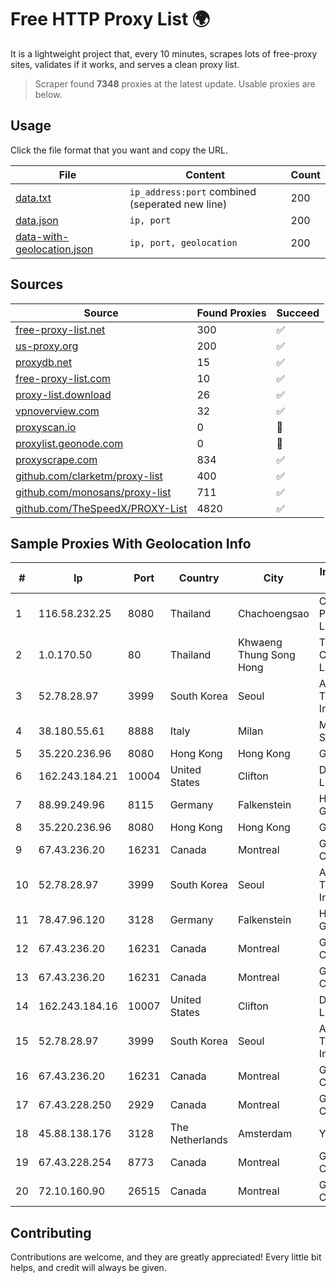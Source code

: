 
# Free HTTP Proxy List 🌍

It is a lightweight project that, every 10 minutes, scrapes lots of free-proxy sites, validates if it works, and serves a clean proxy list.


> Scraper found **7348** proxies at the latest update. Usable proxies are below.

## Usage

Click the file format that you want and copy the URL.


|File|Content|Count|
|----|-------|-----|
|[data.txt](https://raw.githubusercontent.com/themiralay/Proxy-List-World/master/data.txt)|`ip_address:port` combined (seperated new line)|200|
|[data.json](https://raw.githubusercontent.com/themiralay/Proxy-List-World/master/data.json)|`ip, port`|200|
|[data-with-geolocation.json](https://raw.githubusercontent.com/themiralay/Proxy-List-World/master/data-with-geolocation.json)|`ip, port, geolocation`|200|

## Sources

|Source|Found Proxies|Succeed|
|------|-------------|-------|
|[free-proxy-list.net](https://free-proxy-list.net)|300|✅|
|[us-proxy.org](https://www.us-proxy.org)|200|✅|
|[proxydb.net](http://proxydb.net)|15|✅|
|[free-proxy-list.com](https://free-proxy-list.com/?page=&port=&type%5B%5D=http&type%5B%5D=https&up_time=0&search=Search)|10|✅|
|[proxy-list.download](https://www.proxy-list.download/HTTP)|26|✅|
|[vpnoverview.com](https://vpnoverview.com/privacy/anonymous-browsing/free-proxy-servers)|32|✅|
|[proxyscan.io](https://www.proxyscan.io)|0|🚫|
|[proxylist.geonode.com](https://proxylist.geonode.com/api/proxy-list?limit=300&page=1&sort_by=lastChecked&sort_type=desc&protocols=http,https)|0|🚫|
|[proxyscrape.com](https://api.proxyscrape.com/v2/?request=displayproxies&protocol=http&timeout=10000&country=all&ssl=all&anonymity=all)|834|✅|
|[github.com/clarketm/proxy-list](https://raw.githubusercontent.com/clarketm/proxy-list/master/proxy-list-raw.txt)|400|✅|
|[github.com/monosans/proxy-list](https://raw.githubusercontent.com/monosans/proxy-list/main/proxies/http.txt)|711|✅|
|[github.com/TheSpeedX/PROXY-List](https://raw.githubusercontent.com/TheSpeedX/PROXY-List/master/http.txt)|4820|✅|


## Sample Proxies With Geolocation Info

|#|Ip|Port|Country|City|Internet Service Provider|
|-|--|----|-------|----|-------------------------|
|1|116.58.232.25|8080|Thailand|Chachoengsao|CAT Telecom Public Company Limited|
|2|1.0.170.50|80|Thailand|Khwaeng Thung Song Hong|TOT Public Company Limited|
|3|52.78.28.97|3999|South Korea|Seoul|Amazon Technologies Inc.|
|4|38.180.55.61|8888|Italy|Milan|M247 Europe SRL|
|5|35.220.236.96|8080|Hong Kong|Hong Kong|Google LLC|
|6|162.243.184.21|10004|United States|Clifton|DigitalOcean, LLC|
|7|88.99.249.96|8115|Germany|Falkenstein|Hetzner Online GmbH|
|8|35.220.236.96|8080|Hong Kong|Hong Kong|Google LLC|
|9|67.43.236.20|16231|Canada|Montreal|GloboTech Communications|
|10|52.78.28.97|3999|South Korea|Seoul|Amazon Technologies Inc.|
|11|78.47.96.120|3128|Germany|Falkenstein|Hetzner Online GmbH|
|12|67.43.236.20|16231|Canada|Montreal|GloboTech Communications|
|13|67.43.236.20|16231|Canada|Montreal|GloboTech Communications|
|14|162.243.184.16|10007|United States|Clifton|DigitalOcean, LLC|
|15|52.78.28.97|3999|South Korea|Seoul|Amazon Technologies Inc.|
|16|67.43.236.20|16231|Canada|Montreal|GloboTech Communications|
|17|67.43.228.250|2929|Canada|Montreal|GloboTech Communications|
|18|45.88.138.176|3128|The Netherlands|Amsterdam|Yaglom Labs Ltd|
|19|67.43.228.254|8773|Canada|Montreal|GloboTech Communications|
|20|72.10.160.90|26515|Canada|Montreal|GloboTech Communications|



## Contributing

Contributions are welcome, and they are greatly appreciated! Every
little bit helps, and credit will always be given.

